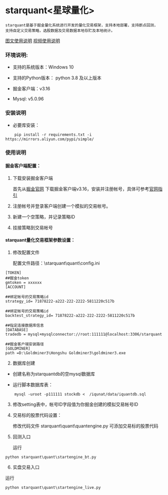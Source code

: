# starquant<星球量化>  

    starquant是基于掘金量化系统进行开发的量化交易框架，支持本地部署，支持断点回测，  
    支持自定义交易策略，选股数据及交易数据本地存贮及本地统计。   
[图文使用说明](https://articles.zsxq.com/id_dnsu1lupjbr9.html)   [视频使用说明](https://www.bilibili.com/video/BV1cb411o7oM/?vd_source=477f34fda05c82844e1e16ac83810323)

### 环境说明:

* 支持的系统版本：Windows 10

* 支持的Python版本： python 3.8 及以上版本

* 掘金客户端：v3.16	

* Mysql: v5.0.96

### 安装说明

* 必要库安装：
```
    pip install -r requirements.txt -i https://mirrors.aliyun.com/pypi/simple/
```
### 使用说明
#### 掘金客户端配置：
1. 下载安装掘金客户端

    首先从[掘金官网](https://myquant.cn) 下载掘金客户端v3.16，安装并注册帐号，具体可参考[官网指引](https://myquant.cn/docs/guide/35#32961c39feb7af92)

2. 注册帐号并登录客户端创建一个模拟的交易帐号。

3. 新建一个空策略，并记录策略ID

4. 挂接策略到交易帐号
   
#### starquant量化交易框架参数设置：

1. 修改配置文件

    配置文件路径：\starquant\quant\config.ini

```
[TOKEN]
##掘金token
gmtoken = xxxxxx
[ACCOUNT]

##绑定帐号的交易策略id
strategy_id= 71878222-a222-222-2222-5811220c517b

##绑定帐号的交易策略id
backtest_strategy_id= 71878222-a222-222-2222-5811220c517b

##指定连接数据库信息
[DATABASE]
tradedb = mysql+mysqlconnector://root:111111@localhost:3306/starquant

##掘金客户端安装路径
[GOLDMINER]
path =D:\Goldminer3\Hongshu Goldminer3\goldminer3.exe
```

2. 数据库创建
    
  - 创建名称为starquantdb的空mysql数据库
        
  - 运行脚本数据库表：
```
    mysql -uroot -p111111 stockdb <  /iqunat/data/iquantdb.sql
```
3. 修改setting表中，帐号ID字段值为你掘金创建的模拟交易帐号ID

4. 交易标的股票代码设置：

    修改代码文件  starquant\quant\quantengine.py 可添加交易标的股票代码

5. 回测入口

    运行
```
python starquant\quant\startengine_bt.py
```

6. 实盘交易入口

运行
```
python starquant\quant\startengine_live.py
```
 
